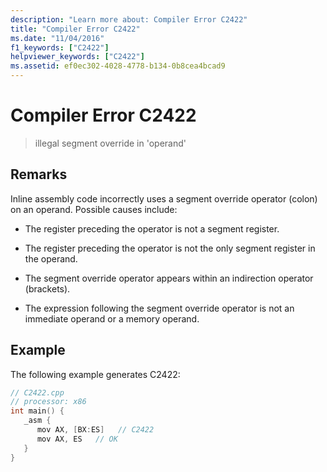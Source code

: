 ```yaml
---
description: "Learn more about: Compiler Error C2422"
title: "Compiler Error C2422"
ms.date: "11/04/2016"
f1_keywords: ["C2422"]
helpviewer_keywords: ["C2422"]
ms.assetid: ef0ec302-4028-4778-b134-0b8cea4bcad9
---
```

# Compiler Error C2422

> illegal segment override in 'operand'

## Remarks

Inline assembly code incorrectly uses a segment override operator (colon) on an operand.  Possible causes include:

- The register preceding the operator is not a segment register.

- The register preceding the operator is not the only segment register in the operand.

- The segment override operator appears within an indirection operator (brackets).

- The expression following the segment override operator is not an immediate operand or a memory operand.

## Example

The following example generates C2422:

```cpp
// C2422.cpp
// processor: x86
int main() {
   _asm {
      mov AX, [BX:ES]   // C2422
      mov AX, ES   // OK
   }
}
```
